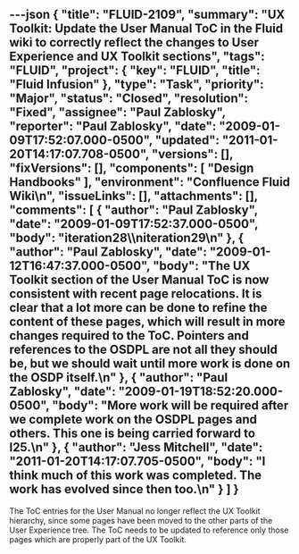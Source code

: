 ---json
{
  "title": "FLUID-2109",
  "summary": "UX Toolkit: Update the User Manual ToC in the Fluid wiki to correctly reflect the changes to User Experience and UX Toolkit sections",
  "tags": "FLUID",
  "project": {
    "key": "FLUID",
    "title": "Fluid Infusion"
  },
  "type": "Task",
  "priority": "Major",
  "status": "Closed",
  "resolution": "Fixed",
  "assignee": "Paul Zablosky",
  "reporter": "Paul Zablosky",
  "date": "2009-01-09T17:52:07.000-0500",
  "updated": "2011-01-20T14:17:07.708-0500",
  "versions": [],
  "fixVersions": [],
  "components": [
    "Design Handbooks"
  ],
  "environment": "Confluence Fluid Wiki\n",
  "issueLinks": [],
  "attachments": [],
  "comments": [
    {
      "author": "Paul Zablosky",
      "date": "2009-01-09T17:52:37.000-0500",
      "body": "iteration28\\\niteration29\n"
    },
    {
      "author": "Paul Zablosky",
      "date": "2009-01-12T16:47:37.000-0500",
      "body": "The UX Toolkit section of the User Manual ToC is now consistent with recent page relocations.  It is clear that a lot more can be done to refine the content of these pages, which will result in more changes required to the ToC.  Pointers and references to the OSDPL are not all they should be, but  we should wait until more work is done on the OSDP itself.\n"
    },
    {
      "author": "Paul Zablosky",
      "date": "2009-01-19T18:52:20.000-0500",
      "body": "More work will be required after we complete work on the OSDPL pages and others.  This one is being carried forward to I25.\n"
    },
    {
      "author": "Jess Mitchell",
      "date": "2011-01-20T14:17:07.705-0500",
      "body": "I think much of this work was completed.  The work has evolved since then too.\n"
    }
  ]
}
---
The ToC entries for the User Manual no longer reflect the UX Toolkit hierarchy, since some pages have been moved to the other parts of the User Experience tree.  The ToC needs to be updated to reference only those pages which are properly part of the UX Toolkit.

        